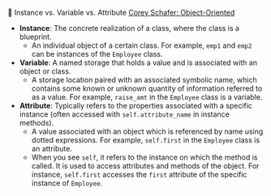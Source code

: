 🧠 Instance vs. Variable vs. Attribute [Corey Schafer: Object-Oriented](https://github.com/CoreyMSchafer/code_snippets/tree/master/Object-Oriented)
   - **Instance**: The concrete realization of a class, where the class is a blueprint.
      - An individual object of a certain class. For example, `emp1` and `emp2` can be instances of the `Employee` class.
   - **Variable**: A named storage that holds a value and is associated with an object or class.
      - A storage location paired with an associated symbolic name, which contains some known or unknown quantity of information referred to as a value. For example, `raise_amt` in the `Employee` class is a variable.
   - **Attribute**: Typically refers to the properties associated with a specific instance (often accessed with `self.attribute_name` in instance methods).
      - A value associated with an object which is referenced by name using dotted expressions. For example, `self.first` in the `Employee` class is an attribute.
      - When you see `self`, it refers to the instance on which the method is called. It is used to access attributes and methods of the object. For instance, `self.first` accesses the `first` attribute of the specific instance of `Employee`.
